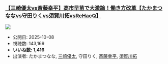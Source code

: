 ### [【三崎優太vs斎藤幸平】高市早苗で大激論！働き方改革【たかまつななvs守田りくvs須賀川拓vsReHacQ】](https://www.youtube.com/watch?v=pqmPK24INmU)
[![](https://img.youtube.com/vi/pqmPK24INmU/sddefault.jpg)](https://www.youtube.com/watch?v=pqmPK24INmU)
-   公開日: 2025-10-08
-   視聴数: 143,169
-   **いいね数: 1,416**
-   出演者: たかまつなな, [三崎優太](/rehacq_fan/people/三崎優太 "wikilink"), 守田りく, [斎藤幸平](/rehacq_fan/people/斎藤幸平 "wikilink"), [須賀川拓](/rehacq_fan/people/須賀川拓 "wikilink")
